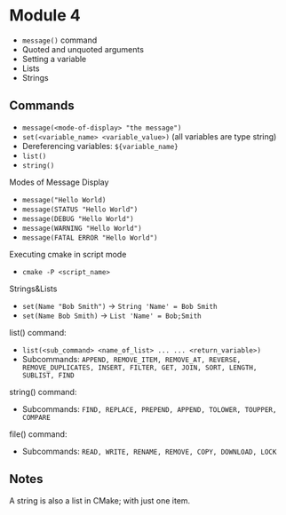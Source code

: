 # Module 4

- ```message()``` command
- Quoted and unquoted arguments
- Setting a variable
- Lists
- Strings

## Commands

- ```message(<mode-of-display> "the message")```
- ```set(<variable_name> <variable_value>)``` (all variables are type string)
- Dereferencing variables: ```${variable_name}```
- ```list()```
- ```string()```

Modes of Message Display

- ```message("Hello World)```
- ```message(STATUS "Hello World")```
- ```message(DEBUG "Hello World")```
- ```message(WARNING "Hello World")```
- ```message(FATAL ERROR "Hello World")```

Executing cmake in script mode

- ```cmake -P <script_name>```

Strings&Lists

- ```set(Name "Bob Smith")``` -> ```String 'Name' = Bob Smith```
- ```set(Name Bob Smith)``` -> ```List 'Name' = Bob;Smith```

list() command:

- ```list(<sub_command> <name_of_list> ... ... <return_variable>)```
- Subcommands: ```APPEND, REMOVE_ITEM, REMOVE_AT, REVERSE, REMOVE_DUPLICATES, INSERT, FILTER, GET, JOIN, SORT, LENGTH, SUBLIST, FIND```

string() command:

- Subcommands: ```FIND, REPLACE, PREPEND, APPEND, TOLOWER, TOUPPER, COMPARE```

file() command:

- Subcommands: ```READ, WRITE, RENAME, REMOVE, COPY, DOWNLOAD, LOCK```


## Notes

A string is also a list in CMake; with just one item.
